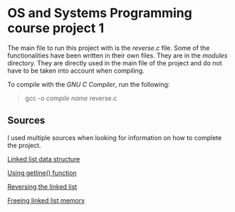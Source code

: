 # OS and Systems Programming course project 1

The main file to run this project with is the *reverse.c* file. Some of the functionalities
have been written in their own files. They are in the *modules* directory. They are directly
used in the main file of the project and do not have to be taken into account when compiling.

To compile with the *GNU C Compiler*, run the following:

>gcc -o *compile name* reverse.c

Sources
---

I used multiple sources when looking for information on how to complete the project.

[Linked list data structure](https://www.cprogramming.com/tutorial/c/lesson15.html)

[Using getline() function](https://c-for-dummies.com/blog/?p=1112)

[Reversing the linked list](https://www.geeksforgeeks.org/reverse-a-linked-list/)

[Freeing linked list memory](https://stackoverflow.com/questions/6417158/c-how-to-free-nodes-in-the-linked-list)
